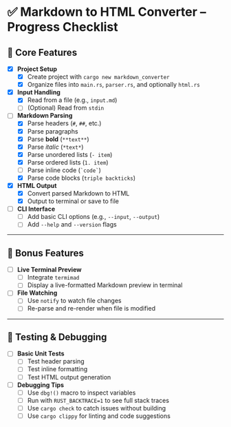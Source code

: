 # ✅ Markdown to HTML Converter – Progress Checklist

## 🧱 Core Features

- [x] **Project Setup**
  - [x] Create project with `cargo new markdown_converter`
  - [x] Organize files into `main.rs`, `parser.rs`, and optionally `html.rs`

- [x] **Input Handling**
  - [x] Read from a file (e.g., `input.md`)
  - [ ] (Optional) Read from `stdin`

- [ ] **Markdown Parsing**
  - [x] Parse headers (`#`, `##`, etc.)
  - [x] Parse paragraphs
  - [x] Parse **bold** (`**text**`)
  - [x] Parse *italic* (`*text*`)
  - [x] Parse unordered lists (`- item`)
  - [x] Parse ordered lists (`1. item`)
  - [ ] Parse inline code (`` `code` ``)
  - [x] Parse code blocks (``` triple backticks ```)

- [x] **HTML Output**
  - [x] Convert parsed Markdown to HTML
  - [x] Output to terminal or save to file

- [ ] **CLI Interface**
  - [ ] Add basic CLI options (e.g., `--input`, `--output`)
  - [ ] Add `--help` and `--version` flags

---

## 🌟 Bonus Features

- [ ] **Live Terminal Preview**
  - [ ] Integrate `termimad`
  - [ ] Display a live-formatted Markdown preview in terminal

- [ ] **File Watching**
  - [ ] Use `notify` to watch file changes
  - [ ] Re-parse and re-render when file is modified

---

## 🧪 Testing & Debugging

- [ ] **Basic Unit Tests**
  - [ ] Test header parsing
  - [ ] Test inline formatting
  - [ ] Test HTML output generation

- [ ] **Debugging Tips**
  - [ ] Use `dbg!()` macro to inspect variables
  - [ ] Run with `RUST_BACKTRACE=1` to see full stack traces
  - [ ] Use `cargo check` to catch issues without building
  - [ ] Use `cargo clippy` for linting and code suggestions
